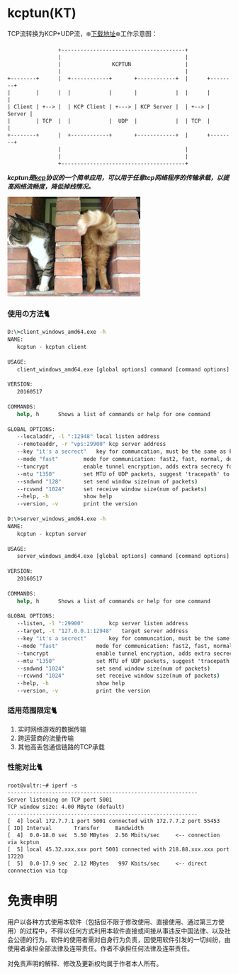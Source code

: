 # kcptun(KT)
TCP流转换为KCP+UDP流，:snowflake:[下载地址](https://github.com/xtaci/kcptun/releases/latest):snowflake:工作示意图：     
```
                +---------------------------------------+
                |                                       |
                |                KCPTUN                 |
                |                                       |
+--------+      |  +------------+       +------------+  |      +--------+
|        |      |  |            |       |            |  |      |        |
| Client | +--> |  | KCP Client | +---> | KCP Server |  | +--> | Server |
|        | TCP  |  |            |  UDP  |            |  | TCP  |        |
+--------+      |  +------------+       +------------+  |      +--------+
                |                                       |
                |                                       |
                +---------------------------------------+
```
***kcptun是[kcp](https://github.com/skywind3000/kcp)协议的一个简单应用，可以用于任意tcp网络程序的传输承载，以提高网络流畅度，降低掉线情况。***   

<img src="kitty.jpg" style="width: 300px;"/>

### 使用の方法:cat2:
```bat
D:\>client_windows_amd64.exe -h
NAME:
   kcptun - kcptun client

USAGE:
   client_windows_amd64.exe [global options] command [command options] [arguments...]

VERSION:
   20160517

COMMANDS:
   help, h      Shows a list of commands or help for one command

GLOBAL OPTIONS:
   --localaddr, -l ":12948"	local listen address
   --remoteaddr, -r "vps:29900"	kcp server address
   --key "it's a secrect"	key for communcation, must be the same as kcptun server [$KCPTUN_KEY]
   --mode "fast"		mode for communication: fast2, fast, normal, default
   --tuncrypt			enable tunnel encryption, adds extra secrecy for data transfer
   --mtu "1350"			set MTU of UDP packets, suggest 'tracepath' to discover path mtu
   --sndwnd "128"		set send window size(num of packets)
   --rcvwnd "1024"		set receive window size(num of packets)
   --help, -h			show help
   --version, -v		print the version

D:\>server_windows_amd64.exe -h
NAME:
   kcptun - kcptun server

USAGE:
   server_windows_amd64.exe [global options] command [command options] [arguments...]

VERSION:
   20160517

COMMANDS:
   help, h      Shows a list of commands or help for one command

GLOBAL OPTIONS:
   --listen, -l ":29900"		kcp server listen address
   --target, -t "127.0.0.1:12948"	target server address
   --key "it's a secrect"		key for communcation, must be the same as kcptun client [$KCPTUN_KEY]
   --mode "fast"			mode for communication: fast2, fast, normal, default
   --tuncrypt				enable tunnel encryption, adds extra secrecy for data transfer
   --mtu "1350"				set MTU of UDP packets, suggest 'tracepath' to discover path mtu
   --sndwnd "1024"			set send window size(num of packets)
   --rcvwnd "1024"			set receive window size(num of packets)
   --help, -h				show help
   --version, -v			print the version
```
### 适用范围限定:cat2:   
1. 实时网络游戏的数据传输        
2. 跨运营商的流量传输               
3. 其他高丢包通信链路的TCP承载      

### 性能对比:cat2:
```
root@vultr:~# iperf -s
------------------------------------------------------------
Server listening on TCP port 5001
TCP window size: 4.00 MByte (default)
------------------------------------------------------------
[  4] local 172.7.7.1 port 5001 connected with 172.7.7.2 port 55453
[ ID] Interval       Transfer     Bandwidth
[  4]  0.0-18.0 sec  5.50 MBytes  2.56 Mbits/sec     <-- connection via kcptun
[  5] local 45.32.xxx.xxx port 5001 connected with 218.88.xxx.xxx port 17220
[  5]  0.0-17.9 sec  2.12 MBytes   997 Kbits/sec     <-- direct connnection via tcp
```

# 免责申明
用户以各种方式使用本软件（包括但不限于修改使用、直接使用、通过第三方使用）的过程中，不得以任何方式利用本软件直接或间接从事违反中国法律、以及社会公德的行为。软件的使用者需对自身行为负责，因使用软件引发的一切纠纷，由使用者承担全部法律及连带责任。作者不承担任何法律及连带责任。       

对免责声明的解释、修改及更新权均属于作者本人所有。
